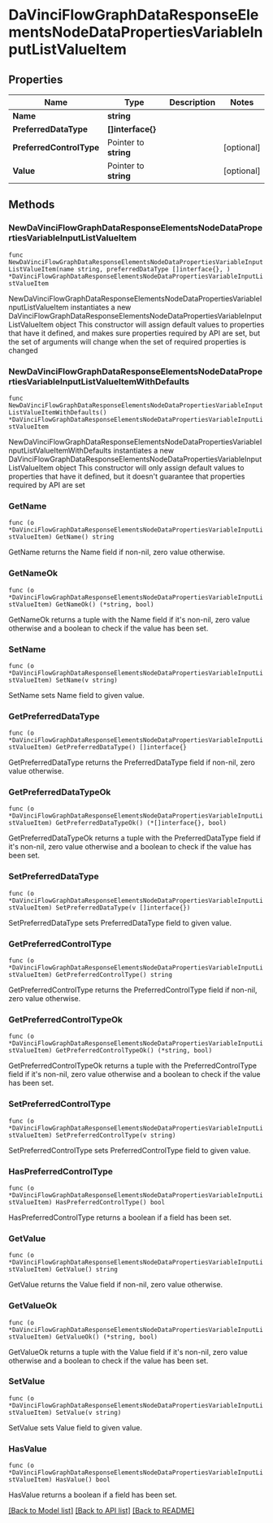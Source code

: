 # DaVinciFlowGraphDataResponseElementsNodeDataPropertiesVariableInputListValueItem

## Properties

Name | Type | Description | Notes
------------ | ------------- | ------------- | -------------
**Name** | **string** |  | 
**PreferredDataType** | **[]interface{}** |  | 
**PreferredControlType** | Pointer to **string** |  | [optional] 
**Value** | Pointer to **string** |  | [optional] 

## Methods

### NewDaVinciFlowGraphDataResponseElementsNodeDataPropertiesVariableInputListValueItem

`func NewDaVinciFlowGraphDataResponseElementsNodeDataPropertiesVariableInputListValueItem(name string, preferredDataType []interface{}, ) *DaVinciFlowGraphDataResponseElementsNodeDataPropertiesVariableInputListValueItem`

NewDaVinciFlowGraphDataResponseElementsNodeDataPropertiesVariableInputListValueItem instantiates a new DaVinciFlowGraphDataResponseElementsNodeDataPropertiesVariableInputListValueItem object
This constructor will assign default values to properties that have it defined,
and makes sure properties required by API are set, but the set of arguments
will change when the set of required properties is changed

### NewDaVinciFlowGraphDataResponseElementsNodeDataPropertiesVariableInputListValueItemWithDefaults

`func NewDaVinciFlowGraphDataResponseElementsNodeDataPropertiesVariableInputListValueItemWithDefaults() *DaVinciFlowGraphDataResponseElementsNodeDataPropertiesVariableInputListValueItem`

NewDaVinciFlowGraphDataResponseElementsNodeDataPropertiesVariableInputListValueItemWithDefaults instantiates a new DaVinciFlowGraphDataResponseElementsNodeDataPropertiesVariableInputListValueItem object
This constructor will only assign default values to properties that have it defined,
but it doesn't guarantee that properties required by API are set

### GetName

`func (o *DaVinciFlowGraphDataResponseElementsNodeDataPropertiesVariableInputListValueItem) GetName() string`

GetName returns the Name field if non-nil, zero value otherwise.

### GetNameOk

`func (o *DaVinciFlowGraphDataResponseElementsNodeDataPropertiesVariableInputListValueItem) GetNameOk() (*string, bool)`

GetNameOk returns a tuple with the Name field if it's non-nil, zero value otherwise
and a boolean to check if the value has been set.

### SetName

`func (o *DaVinciFlowGraphDataResponseElementsNodeDataPropertiesVariableInputListValueItem) SetName(v string)`

SetName sets Name field to given value.


### GetPreferredDataType

`func (o *DaVinciFlowGraphDataResponseElementsNodeDataPropertiesVariableInputListValueItem) GetPreferredDataType() []interface{}`

GetPreferredDataType returns the PreferredDataType field if non-nil, zero value otherwise.

### GetPreferredDataTypeOk

`func (o *DaVinciFlowGraphDataResponseElementsNodeDataPropertiesVariableInputListValueItem) GetPreferredDataTypeOk() (*[]interface{}, bool)`

GetPreferredDataTypeOk returns a tuple with the PreferredDataType field if it's non-nil, zero value otherwise
and a boolean to check if the value has been set.

### SetPreferredDataType

`func (o *DaVinciFlowGraphDataResponseElementsNodeDataPropertiesVariableInputListValueItem) SetPreferredDataType(v []interface{})`

SetPreferredDataType sets PreferredDataType field to given value.


### GetPreferredControlType

`func (o *DaVinciFlowGraphDataResponseElementsNodeDataPropertiesVariableInputListValueItem) GetPreferredControlType() string`

GetPreferredControlType returns the PreferredControlType field if non-nil, zero value otherwise.

### GetPreferredControlTypeOk

`func (o *DaVinciFlowGraphDataResponseElementsNodeDataPropertiesVariableInputListValueItem) GetPreferredControlTypeOk() (*string, bool)`

GetPreferredControlTypeOk returns a tuple with the PreferredControlType field if it's non-nil, zero value otherwise
and a boolean to check if the value has been set.

### SetPreferredControlType

`func (o *DaVinciFlowGraphDataResponseElementsNodeDataPropertiesVariableInputListValueItem) SetPreferredControlType(v string)`

SetPreferredControlType sets PreferredControlType field to given value.

### HasPreferredControlType

`func (o *DaVinciFlowGraphDataResponseElementsNodeDataPropertiesVariableInputListValueItem) HasPreferredControlType() bool`

HasPreferredControlType returns a boolean if a field has been set.

### GetValue

`func (o *DaVinciFlowGraphDataResponseElementsNodeDataPropertiesVariableInputListValueItem) GetValue() string`

GetValue returns the Value field if non-nil, zero value otherwise.

### GetValueOk

`func (o *DaVinciFlowGraphDataResponseElementsNodeDataPropertiesVariableInputListValueItem) GetValueOk() (*string, bool)`

GetValueOk returns a tuple with the Value field if it's non-nil, zero value otherwise
and a boolean to check if the value has been set.

### SetValue

`func (o *DaVinciFlowGraphDataResponseElementsNodeDataPropertiesVariableInputListValueItem) SetValue(v string)`

SetValue sets Value field to given value.

### HasValue

`func (o *DaVinciFlowGraphDataResponseElementsNodeDataPropertiesVariableInputListValueItem) HasValue() bool`

HasValue returns a boolean if a field has been set.


[[Back to Model list]](../README.md#documentation-for-models) [[Back to API list]](../README.md#documentation-for-api-endpoints) [[Back to README]](../README.md)


